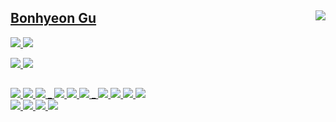 
<div align="">

<a href="https://solved.ac/whkakrkr"><img align="right" src="https://github-readme-stats.vercel.app/api/top-langs/?layout=compact&langs_count=4&exclude_repo=UD_Graph_test,BREAK_nvr2,BREAK_OS-NVR,&hide=html,css,scss,ejs&username=BonhyeonGu"/>
    
 ## Bonhyeon Gu
  
  <a href="https://bonhyeon.9bon.org/"><img src="https://img.shields.io/badge/-Whoami-61DAFB?style=for-the-badge&logo=react&logoColor=000000"/> <a href="https://docs.9bon.org"><img src="https://img.shields.io/badge/-Dev_Blog-4285F4?style=for-the-badge&logo=hugo&logoColor=FFFFFF"/>

  <a href="bonhyeon.gu@9bon.org"><img src="https://img.shields.io/badge/-bonhyeon.gu@9bon.org-EA4335?style=for-the-badge&logo=gmail&logoColor=FFFFFF"/> <a href="https://cloud.9bon.org"><img src="https://img.shields.io/badge/-Storage-0082C9?style=for-the-badge&logo=nextcloud&logoColor=FFFFFF"/> 
  
## 
  
  <img src="https://img.shields.io/badge/-debian-A81D33?style=flat-square&logo=debian"/>  <img src="https://img.shields.io/badge/-ubuntu-E95420?style=flat-square&logo=ubuntu&logoColor=FFFFFF"/> <img src="https://img.shields.io/badge/-Kubernetes-326CE5?style=flat-square&logo=Kubernetes&logoColor=FFFFFF"/> _ <img src="https://img.shields.io/badge/-Nginx-009639?style=flat-square&logo=nginx"/> <img src="https://img.shields.io/badge/-Apache-D22128?style=flat-square&logo=apache"/> <img src="https://img.shields.io/badge/-Flask-000000?style=flat-square&logo=flask&logoColor=FFFFFF"/> _ <img src="https://img.shields.io/badge/-MariaDB-003545?style=flat-square&logo=mariadb&logoColor=FFFFFF"/> <img src="https://img.shields.io/badge/-MSSQL-CC2927?style=flat-square&logo=MicrosoftSQLServer&logoColor=FFFFFF"/> <img src="https://img.shields.io/badge/-MongoDB-67C36A?style=flat-square&logo=MongoDB&logoColor=FFFFFF)"/> <img src="https://img.shields.io/badge/-Neo4j-7CB0EB?style=flat-square&logo=neo4j&logoColor=FFFFFF)"/> 
   <br/><img src="https://img.shields.io/badge/-C%2B%2B-00599C?style=flat-square&logo=c%2B%2B&logoColor=FFFFFF"/> <img src="https://img.shields.io/badge/-Python-3776AB?style=flat-square&logo=python&logoColor=FFFFFF"/> <img src="https://img.shields.io/badge/-Javascript-F7DF1E?style=flat-square&logo=javascript&logoColor=000000"/> <img src="https://img.shields.io/badge/-Go-00ADD8?style=flat-square&logo=go&logoColor=FFFFFF"/>
</div>
